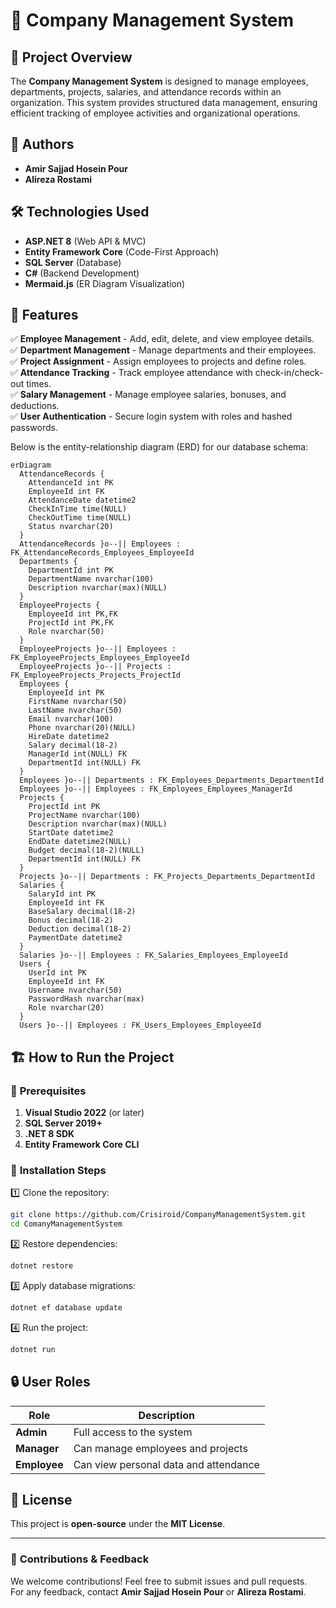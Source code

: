 # 🏢 Company Management System

## 📖 Project Overview
The **Company Management System** is designed to manage employees, departments, projects, salaries, and attendance records within an organization. This system provides structured data management, ensuring efficient tracking of employee activities and organizational operations.

## 👥 Authors
- **Amir Sajjad Hosein Pour**  
- **Alireza Rostami**  

## 🛠️ Technologies Used
- **ASP.NET 8** (Web API & MVC)
- **Entity Framework Core** (Code-First Approach)
- **SQL Server** (Database)
- **C#** (Backend Development)
- **Mermaid.js** (ER Diagram Visualization)

## 📌 Features
✅ **Employee Management** - Add, edit, delete, and view employee details.  
✅ **Department Management** - Manage departments and their employees.  
✅ **Project Assignment** - Assign employees to projects and define roles.  
✅ **Attendance Tracking** - Track employee attendance with check-in/check-out times.  
✅ **Salary Management** - Manage employee salaries, bonuses, and deductions.  
✅ **User Authentication** - Secure login system with roles and hashed passwords.  


Below is the entity-relationship diagram (ERD) for our database schema:

```mermaid
erDiagram
  AttendanceRecords {
    AttendanceId int PK
    EmployeeId int FK
    AttendanceDate datetime2 
    CheckInTime time(NULL) 
    CheckOutTime time(NULL) 
    Status nvarchar(20) 
  }
  AttendanceRecords }o--|| Employees : FK_AttendanceRecords_Employees_EmployeeId
  Departments {
    DepartmentId int PK
    DepartmentName nvarchar(100) 
    Description nvarchar(max)(NULL) 
  }
  EmployeeProjects {
    EmployeeId int PK,FK
    ProjectId int PK,FK
    Role nvarchar(50) 
  }
  EmployeeProjects }o--|| Employees : FK_EmployeeProjects_Employees_EmployeeId
  EmployeeProjects }o--|| Projects : FK_EmployeeProjects_Projects_ProjectId
  Employees {
    EmployeeId int PK
    FirstName nvarchar(50) 
    LastName nvarchar(50) 
    Email nvarchar(100) 
    Phone nvarchar(20)(NULL) 
    HireDate datetime2 
    Salary decimal(18-2) 
    ManagerId int(NULL) FK
    DepartmentId int(NULL) FK
  }
  Employees }o--|| Departments : FK_Employees_Departments_DepartmentId
  Employees }o--|| Employees : FK_Employees_Employees_ManagerId
  Projects {
    ProjectId int PK
    ProjectName nvarchar(100) 
    Description nvarchar(max)(NULL) 
    StartDate datetime2 
    EndDate datetime2(NULL) 
    Budget decimal(18-2)(NULL) 
    DepartmentId int(NULL) FK
  }
  Projects }o--|| Departments : FK_Projects_Departments_DepartmentId
  Salaries {
    SalaryId int PK
    EmployeeId int FK
    BaseSalary decimal(18-2) 
    Bonus decimal(18-2) 
    Deduction decimal(18-2) 
    PaymentDate datetime2 
  }
  Salaries }o--|| Employees : FK_Salaries_Employees_EmployeeId
  Users {
    UserId int PK
    EmployeeId int FK
    Username nvarchar(50) 
    PasswordHash nvarchar(max) 
    Role nvarchar(20) 
  }
  Users }o--|| Employees : FK_Users_Employees_EmployeeId
```

## 🏗️ How to Run the Project
### 📌 **Prerequisites**
1. **Visual Studio 2022** (or later)  
2. **SQL Server 2019+**  
3. **.NET 8 SDK**  
4. **Entity Framework Core CLI**  

### 🚀 **Installation Steps**
1️⃣ Clone the repository:  
   ```sh
   git clone https://github.com/Crisiroid/CompanyManagementSystem.git
   cd ComanyManagementSystem
   ```

2️⃣ Restore dependencies:  
   ```sh
   dotnet restore
   ```

3️⃣ Apply database migrations:  
   ```sh
   dotnet ef database update
   ```

4️⃣ Run the project:  
   ```sh
   dotnet run
   ```

## 🔒 User Roles
| Role        | Description |
|-------------|------------|
| **Admin**   | Full access to the system |
| **Manager** | Can manage employees and projects |
| **Employee**| Can view personal data and attendance |

## 📜 License
This project is **open-source** under the **MIT License**.

---

### 🎯 **Contributions & Feedback**
We welcome contributions! Feel free to submit issues and pull requests.  
For any feedback, contact **Amir Sajjad Hosein Pour** or **Alireza Rostami**.  

